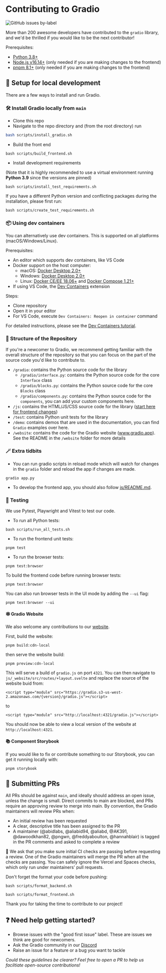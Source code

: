 # Contributing to Gradio

![GitHub issues by-label](https://img.shields.io/github/issues/gradio-app/gradio/good%20first%20issue?color=fe7c01&link=https%3A%2F%2Fgithub.com%2Fgradio-app%2Fgradio%2Fissues%3Fq%3Dis%253Aopen%2Bis%253Aissue%2Blabel%253A%2522good%2Bfirst%2Bissue%2522)


More than 200 awesome developers have contributed to the `gradio` library, and we'd be thrilled if you would like to be the next contributor! 

Prerequisites:

- [Python 3.8+](https://www.python.org/downloads/)
- [Node.js v16.14+](https://nodejs.dev/en/download/package-manager/) (only needed if you are making changes to the frontend)
- [pnpm 8.1+](https://pnpm.io/8.x/installation) (only needed if you are making changes to the frontend)
 
## 🏡 Setup for local development

There are a few ways to install and run Gradio.

### 🛠️ Install Gradio locally from `main`

- Clone this repo
- Navigate to the repo directory and (from the root directory) run

```bash
bash scripts/install_gradio.sh
```

- Build the front end

```
bash scripts/build_frontend.sh
```

-  Install development requirements

(Note that it is highly recommended to use a virtual environment running **Python 3.9** since the versions are pinned)

```
bash scripts/install_test_requirements.sh
```

If you have a different Python version and conflicting packages during the installation, please first run:

```
bash scripts/create_test_requirements.sh
```

### 📦 Using dev containers

You can alternatively use dev containers. This is supported on all platforms (macOS/Windows/Linux).

Prerequisites:

- An editor which supports dev containers, like VS Code
- Docker support on the host computer:
  - macOS: [Docker Desktop 2.0+](https://www.docker.com/products/docker-desktop/)
  - Windows: [Docker Desktop 2.0+](https://www.docker.com/products/docker-desktop/)
  - Linux: [Docker CE/EE 18.06+](https://docs.docker.com/get-docker/) and [Docker Compose 1.21+](https://docs.docker.com/compose/install/)
- If using VS Code, the [Dev Containers](https://marketplace.visualstudio.com/items?itemName=ms-vscode-remote.remote-containers) extension

Steps:

- Clone repository
- Open it in your editor
- For VS Code, execute `Dev Containers: Reopen in container` command

For detailed instructions, please see the [Dev Containers tutorial](https://code.visualstudio.com/docs/devcontainers/tutorial).

### 🧱 Structure of the Repository

If you're a newcomer to Gradio, we recommend getting familiar with the overall structure of the repository so that you can focus on the part of the source code you'd like to contribute to.

- `/gradio`: contains the Python source code for the library
  - `/gradio/interface.py`: contains the Python source code for the core `Interface` class
  - `/gradio/blocks.py`: contains the Python source code for the core `Blocks` class
  - `/gradio/components.py`: contains the Python source code for the `components`, you can add your custom components here.
- `/js`: contains the HTML/JS/CSS source code for the library ([start here for frontend changes](/js/README.md))
- `/test`: contains Python unit tests for the library
- `/demo`: contains demos that are used in the documentation, you can find `Gradio` examples over here.
- `/website`: contains the code for the Gradio website (www.gradio.app). See the README in the `/website` folder for more details

### 🪄 Extra tidbits

- You can run gradio scripts in reload mode which will watch for changes in the `gradio` folder and reload the app if changes are made.

```
gradio app.py
```

- To develop the frontend app, you should also follow [js/README.md](js/README.md).

### 🧪 Testing

We use Pytest, Playwright and Vitest to test our code. 

- To run all Python tests:

```
bash scripts/run_all_tests.sh
```

- To run the frontend unit tests:

```
pnpm test
```

- To run the browser tests:

```
pnpm test:browser
```

To build the frontend code before running browser tests:

```
pnpm test:browser
```

You can also run browser tests in the UI mode by adding the `--ui` flag: 

```
pnpm test:browser --ui
```

#### 🕸️ Gradio Website

We also welcome any contributions to our [website](https://www.gradio.app). 

First, build the website:

```
pnpm build:cdn-local
```
then serve the website build:
```
pnpm preview:cdn-local
```

This will serve a build of `gradio.js` on port `4321`. You can then navigate to `js/_website/src/routes/+layout.svelte` and replace the source of the website buid from:
```
<script type="module" src="https://gradio.s3-us-west-2.amazonaws.com/{version}/gradio.js"></script>
```
to 
```
<script type="module" src="http://localhost:4321/gradio.js"></script>
```

You should now be able to view a local version of the website at `http://localhost:4321`. 
#### 📚 Component Storybook

If you would like to fix or contribute something to our Storybook, you can get it running locally with:

```
pnpm storybook
```

## 📮 Submitting PRs

All PRs should be against `main`, and ideally should address an open issue, unless the change is small. Direct commits to main are blocked, and PRs require an approving review to merge into main. By convention, the Gradio maintainers will review PRs when:

- An initial review has been requested
- A clear, descriptive title has been assigned to the PR
- A maintainer (@abidlabs, @aliabid94, @aliabd, @AK391, @dawoodkhan82, @pngwn, @freddyaboulton, @hannahblair) is tagged in the PR comments and asked to complete a review

 🧹 We ask that you make sure initial CI checks are passing before requesting a review. One of the Gradio maintainers will merge the PR when all the checks are passing.  You can safely ignore the Vercel and Spaces checks, which only run under maintainers' pull requests.  

Don't forget the format your code before pushing:

```
bash scripts/format_backend.sh
```

```
bash scripts/format_frontend.sh
```

Thank you for taking the time to contribute to our project! 
## ❓ Need help getting started?

- Browse issues with the "good first issue" label. These are issues we think are good for newcomers.
- Ask the Gradio community in our [Discord](https://discord.com/invite/feTf9x3ZSB)
- Raise an issue for a feature or a bug you want to tackle

_Could these guidelines be clearer? Feel free to open a PR to help us faciltiate open-source contributions!_
